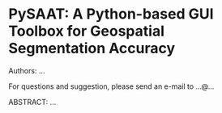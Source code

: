 # PySAAT: A Python-based GUI Toolbox for Geospatial Segmentation Accuracy
Authors: ...


For questions and suggestion, please send an e-mail to ...@...

ABSTRACT:
...
